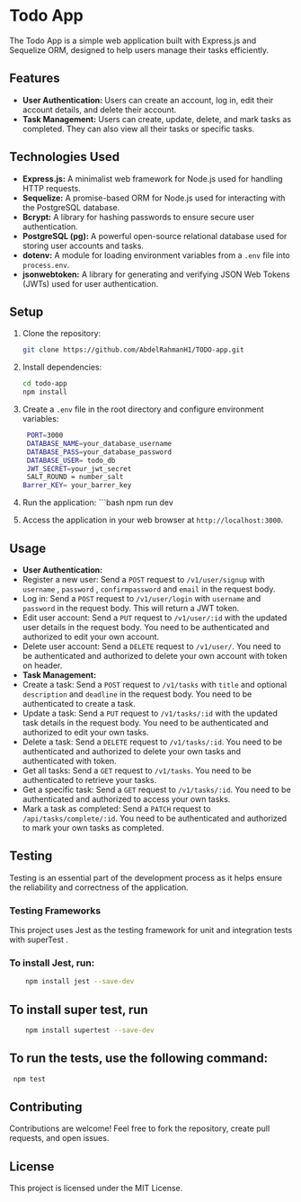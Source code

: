 # Todo App

The Todo App is a simple web application built with Express.js and Sequelize ORM, designed to help users manage their tasks efficiently.

## Features

- **User Authentication:** Users can create an account, log in, edit their account details, and delete their account.
- **Task Management:** Users can create, update, delete, and mark tasks as completed. They can also view all their tasks or specific tasks.

## Technologies Used

- **Express.js:** A minimalist web framework for Node.js used for handling HTTP requests.
- **Sequelize:** A promise-based ORM for Node.js used for interacting with the PostgreSQL database.
- **Bcrypt:** A library for hashing passwords to ensure secure user authentication.
- **PostgreSQL (pg):** A powerful open-source relational database used for storing user accounts and tasks.
- **dotenv:** A module for loading environment variables from a `.env` file into `process.env`.
- **jsonwebtoken:** A library for generating and verifying JSON Web Tokens (JWTs) used for user authentication.

## Setup

1. Clone the repository:

   ```bash
   git clone https://github.com/AbdelRahmanH1/TODO-app.git

   ```

2. Install dependencies:

   ```bash
   cd todo-app
   npm install

   ```

3. Create a `.env` file in the root directory and configure environment variables:

   ```bash
    PORT=3000
    DATABASE_NAME=your_database_username
    DATABASE_PASS=your_database_password
    DATABASE_USER= todo_db
    JWT_SECRET=your_jwt_secret
    SALT_ROUND = number_salt
   Barrer_KEY= your_barrer_key

   ```

4. Run the application:
       ```bash
           npm run dev
   
5. Access the application in your web browser at `http://localhost:3000`.

## Usage

- **User Authentication:**
- Register a new user: Send a `POST` request to `/v1/user/signup` with `username` , `password` , `confirmpassword` and `email` in the request body.
- Log in: Send a `POST` request to `/v1/user/login` with `username` and `password` in the request body. This will return a JWT token.
- Edit user account: Send a `PUT` request to `/v1/user/:id` with the updated user details in the request body. You need to be authenticated and authorized to edit your own account.
- Delete user account: Send a `DELETE` request to `/v1/user/`. You need to be authenticated and authorized to delete your own account with token on header.
- **Task Management:**
- Create a task: Send a `POST` request to `/v1/tasks` with `title` and optional `description` and `deadline` in the request body. You need to be authenticated to create a task.
- Update a task: Send a `PUT` request to `/v1/tasks/:id` with the updated task details in the request body. You need to be authenticated and authorized to edit your own tasks.
- Delete a task: Send a `DELETE` request to `/v1/tasks/:id`. You need to be authenticated and authorized to delete your own tasks and authenticated with token.
- Get all tasks: Send a `GET` request to `/v1/tasks`. You need to be authenticated to retrieve your tasks.
- Get a specific task: Send a `GET` request to `/v1/tasks/:id`. You need to be authenticated and authorized to access your own tasks.
- Mark a task as completed: Send a `PATCH` request to `/api/tasks/complete/:id`. You need to be authenticated and authorized to mark your own tasks as completed.


## Testing

Testing is an essential part of the development process as it helps ensure the reliability and correctness of the application.

### Testing Frameworks

This project uses Jest as the testing framework for unit and integration tests with superTest .

### To install Jest, run:
 ```bash
     npm install jest --save-dev
 ```

## To install super test, run
   ```bash
       npm install supertest --save-dev
  ```
 ## To run the tests, use the following command:  
  ```bash
   npm test
```

## Contributing

Contributions are welcome! Feel free to fork the repository, create pull requests, and open issues.

## License

This project is licensed under the MIT License.

```

```
